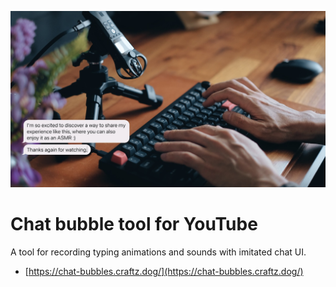 ![cover](./cover.jpg)

Chat bubble tool for YouTube
============================

A tool for recording typing animations and sounds with imitated chat UI.

- [https://chat-bubbles.craftz.dog/](https://chat-bubbles.craftz.dog/)

